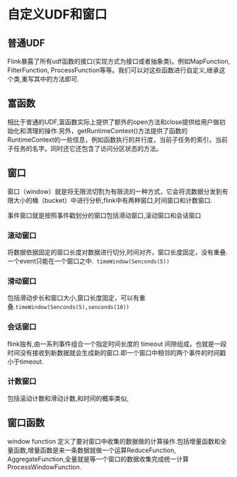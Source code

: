 # 自定义UDF和窗口

## 普通UDF

Flink暴露了所有udf函数的接口(实现方式为接口或者抽象类)。例如MapFunction, FilterFunction, ProcessFunction等等。我们可以对这些函数进行自定义,继承这个类,重写其中的方法即可.

## 富函数

相比于普通的UDF,富函数实际上提供了额外的open方法和close提供给用户做初始化和清理的操作.另外，getRuntimeContext()方法提供了函数的RuntimeContext的一些信息，例如函数执行的并行度，当前子任务的索引，当前子任务的名字。同时还它还包含了访问分区状态的方法。

## 窗口

窗口（window）就是将无限流切割为有限流的一种方式，它会将流数据分发到有限大小的桶（bucket）中进行分析,flink中有两种窗口,时间窗口和计数窗口.

事件窗口就是按照事件戳划分的窗口包括滑动窗口,滚动窗口和会话窗口

### 滚动窗口
将数据依据固定的窗口长度对数据进行切分,时间对齐，窗口长度固定，没有重叠.一个event只能在一个窗口之中.` timeWindow(Senconds(5))`

### 滑动窗口
包括滑动步长和窗口大小,窗口长度固定，可以有重叠.`timeWindow(Senconds(5),senconds(10))`

### 会话窗口
flink独有,由一系列事件组合一个指定时间长度的 timeout 间隙组成，也就是一段时间没有接收到新数据就会生成新的窗口.即一个窗口中相邻的两个事件的时间戳小于timeout.
### 计数窗口
包括滚动计数和滑动计数,和时间的概率类似,

## 窗口函数
window function 定义了要对窗口中收集的数据做的计算操作.包括增量函数和全量函数,增量函数是来一条数据就做一个运算ReduceFunction, AggregateFunction,全量就是等一个窗口的数据收集完成统一计算ProcessWindowFunction.




